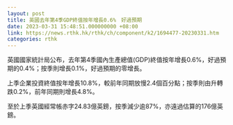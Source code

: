 ```yaml
---
layout: post
title: 英國去年第4季GDP終值按年增長0.6%　好過預期
date: 2023-03-31 15:48:51.000000000 +08:00
link: https://news.rthk.hk/rthk/ch/component/k2/1694477-20230331.htm
categories: rthk
---
```


英國國家統計局公布，去年第4季國內生產總值(GDP)終值按年增長0.6%，好過預期的0.4%；按季則增長0.1%，好過預期的零增長。

上季企業投資終值按年增長10.8%，較前年同期放慢2.4個百分點；按季則由升轉跌0.2%，前年同期則增長4.8%。

至於上季英國經常帳赤字24.83億英鎊，按季減少逾87%，亦遠過估算的176億英鎊。
